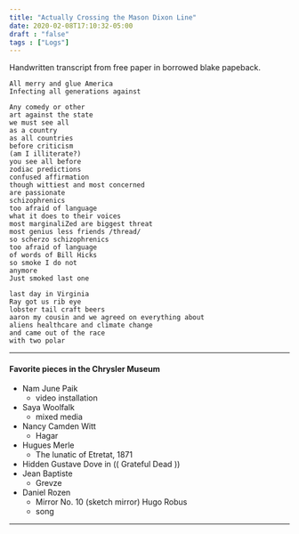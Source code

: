 ```yaml
---
title: "Actually Crossing the Mason Dixon Line"
date: 2020-02-08T17:10:32-05:00
draft : "false"
tags : ["Logs"]
---
```


Handwritten transcript from free paper in borrowed blake papeback.

<!--more-->
```
All merry and glue America
Infecting all generations against

Any comedy or other
art against the state
we must see all
as a country
as all countries
before criticism
(am I illiterate?)
you see all before
zodiac predictions
confused affirmation
though wittiest and most concerned
are passionate
schizophrenics
too afraid of language
what it does to their voices
most marginaliZed are biggest threat
most genius less friends /thread/
so scherzo schizophrenics
too afraid of language
of words of Bill Hicks
so smoke I do not
anymore
Just smoked last one

last day in Virginia
Ray got us rib eye
lobster tail craft beers
aaron my cousin and we agreed on everything about
aliens healthcare and climate change
and came out of the race
with two polar

```

___

#### Favorite pieces in the Chrysler Museum

  - Nam June Paik
    - video installation
  - Saya Woolfalk
    - mixed media
  - Nancy Camden Witt
    - Hagar
  - Hugues Merle
    - The lunatic of Etretat, 1871
  - Hidden Gustave Dove in (( Grateful Dead ))
  - Jean Baptiste
    - Grevze
  - Daniel Rozen
    - Mirror No. 10 (sketch mirror)
  Hugo Robus
    - song

___

<!--
1 read

2 write

3 music

4 sing

5 YT Vizzies

6 P Call

7 Dance workout

8 POLIW.AT Blog

9 Archive

10 FF L&L

11 Friends & Fam

12 Love & Legacy

 -->
